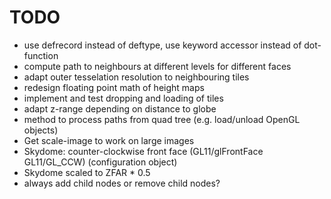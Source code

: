 # TODO

* use defrecord instead of deftype, use keyword accessor instead of dot-function
* compute path to neighbours at different levels for different faces
* adapt outer tesselation resolution to neighbouring tiles
* redesign floating point math of height maps
* implement and test dropping and loading of tiles
* adapt z-range depending on distance to globe
* method to process paths from quad tree (e.g. load/unload OpenGL objects)
* Get scale-image to work on large images
* Skydome: counter-clockwise front face (GL11/glFrontFace GL11/GL\_CCW) (configuration object)
* Skydome scaled to ZFAR * 0.5
* always add child nodes or remove child nodes?
